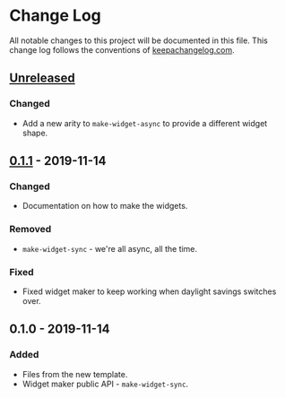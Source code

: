 # Change Log
All notable changes to this project will be documented in this file. This change log follows the conventions of [keepachangelog.com](http://keepachangelog.com/).

## [Unreleased]
### Changed
- Add a new arity to `make-widget-async` to provide a different widget shape.

## [0.1.1] - 2019-11-14
### Changed
- Documentation on how to make the widgets.

### Removed
- `make-widget-sync` - we're all async, all the time.

### Fixed
- Fixed widget maker to keep working when daylight savings switches over.

## 0.1.0 - 2019-11-14
### Added
- Files from the new template.
- Widget maker public API - `make-widget-sync`.

[Unreleased]: https://github.com/your-name/garments/compare/0.1.1...HEAD
[0.1.1]: https://github.com/your-name/garments/compare/0.1.0...0.1.1
